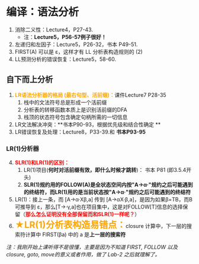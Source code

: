 # 编译：语法分析
1. 消除二义性：Lecture4，P27-43.
	* 注：**Lecture5，P56-57例子很好！**
2. 左递归和左因子：Lecture5，P26-32，书本 P49-51.
3. FIRST(A) 可以是 ε，这样才有 LL 分析表构造规则的 (2)
3. LL预测分析的错误恢复：Lecture5，58-60.

## 自下而上分析
1. <font color=orange>**LR语法分析器的格局 (最右句型、活前缀)：**</font>课件Lecture7 P28-35
	1. 栈中的文法符号总是形成一个活前缀
	2. 分析表的转移函数本质上是识别活前缀的DFA
	3. 栈顶的状态符号包含确定句柄所需的一切信息  
4. LR文法解决冲突：**书本P90-93，根据优先级和结合性确定 **
7. LR错误恢复及处理：Lecture8，P33-39.和 **书本P93-95**
	
### LR(1)分析器
4. **<h style="color:red">SLR(1)和LR(1)的区别：</h>**
	1. LR(1)项目(**何时对活前缀有效，即什么时候才跳转**)： 书本 P81 (即3.5.4开头)
	1. **SLR(1)规约用的FOLLOW(A)是全状态空间内按"A->α·"规约之后可能遇到的终结符，而LR(1)用的是当前状态按"A->α·"规约之后可能遇到的终结符**
5. LR(1)：接上一条，而 [A->α·Xβ,a] 传到 [A->αX·β,a]，是因为如果β=TB，而B可推导到 ε，那么[T->·γ,a]也在项目集中，这是对FOLLOW[T]信息的选择保留（**<h style="color:red">那么怎么证明没有全部保留而和SLR(1)一样呢？</h>**）
6. <font color=orange size=5>**★LR(1)分析表构造易错点：**</font>closure 计算中，下一层的搜索符计算中 FIRST(βa) 中的 a 是**上一层的搜索符**


*注：我刚开始上课听得不是很懂，主要是因为不知道 FIRST, FOLLOW 以及 closure, goto, move的意义或者作用，做了 Lab-2 之后就理解了。*
